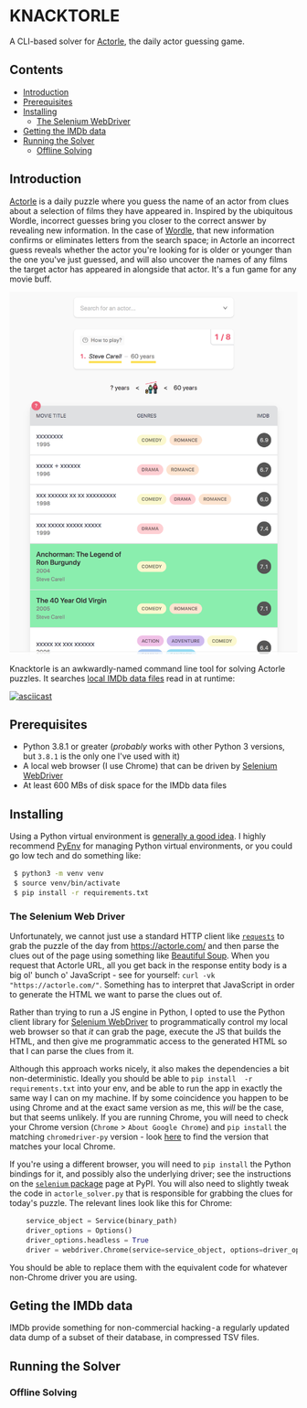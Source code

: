 # KNACKTORLE

A CLI-based solver for [Actorle](https://actorle.com/), the daily actor guessing game.

## Contents

- [Introduction](#introduction)
- [Prerequisites](#prerequisites)
- [Installing](#installing)
  - [The Selenium WebDriver](#the-selenium-web-driver)
- [Getting the IMDb data](#geting-the-imdb-data)
- [Running the Solver](#running-the-solver)
  - [Offline Solving](#offline-solving)


## Introduction
[Actorle](https://actorle.com/) is a daily puzzle where you guess the name of an actor from clues about a selection of
films they have appeared in. Inspired by the ubiquitous Wordle, incorrect guesses bring you closer to the correct answer
by revealing new information. In the case of [Wordle](https://www.nytimes.com/games/wordle/index.html), that new
information confirms or eliminates letters from the search space; in Actorle an incorrect guess reveals whether the
actor you're looking for is older or younger than the one you've just guessed, and will also uncover the names of any
films the target actor has appeared in alongside that actor. It's a fun game for any movie buff.

<kbd><img src="actorle-screenshot.png" width="650"/></kbd>

Knacktorle is an awkwardly-named command line tool for solving Actorle puzzles. It searches
[local IMDb data files](#geting-the-imdb-data) read in at runtime:

[![asciicast](https://asciinema.org/a/549538.svg)](https://asciinema.org/a/549538)


## Prerequisites
- Python 3.8.1 or greater (_probably_ works with other Python 3 versions, but `3.8.1` is the only one I've used with it)
- A local web browser (I use Chrome) that can be driven by [Selenium WebDriver](https://www.selenium.dev/documentation/webdriver/)
- At least 600 MBs of disk space for the IMDb data files


## Installing
Using a Python virtual environment is
[generally a good idea](https://towardsdatascience.com/why-you-should-use-a-virtual-environment-for-every-python-project-c17dab3b0fd0).
I highly recommend [PyEnv](https://github.com/pyenv/pyenv) for managing Python virtual environments, or you could go
low tech and do something like:

```bash
 $ python3 -m venv venv
 $ source venv/bin/activate
 $ pip install -r requirements.txt
```

### The Selenium Web Driver
Unfortunately, we cannot just use a standard HTTP client like [`requests`](https://requests.readthedocs.io/en/latest/)
to grab the puzzle of the day from https://actorle.com/ and then parse the clues out of the page using something like
[Beautiful Soup](https://www.crummy.com/software/BeautifulSoup/). When you request that Actorle URL, all you get back
in the response entity body is a big ol' bunch o' JavaScript - see for yourself: `curl -vk "https://actorle.com/"`.
Something has to interpret that JavaScript in order to generate the HTML we want to parse the clues out of.

Rather than trying to run a JS engine in Python, I opted to use the Python client library for
[Selenium WebDriver](https://www.selenium.dev/documentation/webdriver/) to programmatically control my
local web browser so that _it_ can grab the page, execute the JS that builds the HTML, and then give me programmatic
access to the generated HTML so that I can parse the clues from it.

Although this approach works nicely, it also makes the dependencies a bit non-deterministic. Ideally you should be able
to `pip install  -r requirements.txt` into your env, and be able to run the app in exactly the same way I can on my
machine. If by some coincidence you happen to be using Chrome and at the exact same version as me, this _will_ be the
case, but that seems unlikely. If you are running Chrome, you will need to check your Chrome version (`Chrome` >
`About Google Chrome`) and `pip install` the matching `chromedriver-py` version - look
[here](https://pypi.org/project/chromedriver-py/) to find the version that matches your local Chrome. 

If you're using a different browser, you will need to `pip install` the Python bindings for it, and possibly also the
underlying driver; see the instructions on the [`selenium` package](https://pypi.org/project/selenium/) page at PyPI.
You will also need to slightly tweak the code in `actorle_solver.py` that is responsible for grabbing the clues for
today's puzzle. The relevant lines look like this for Chrome:

```python
    service_object = Service(binary_path)
    driver_options = Options()
    driver_options.headless = True
    driver = webdriver.Chrome(service=service_object, options=driver_options)
```
You should be able to replace them with the equivalent code for whatever non-Chrome driver you are using.


## Geting the IMDb data
IMDb provide something for non-commercial hacking - a regularly updated data dump of a subset of their database, in
compressed TSV files.


## Running the Solver

### Offline Solving
